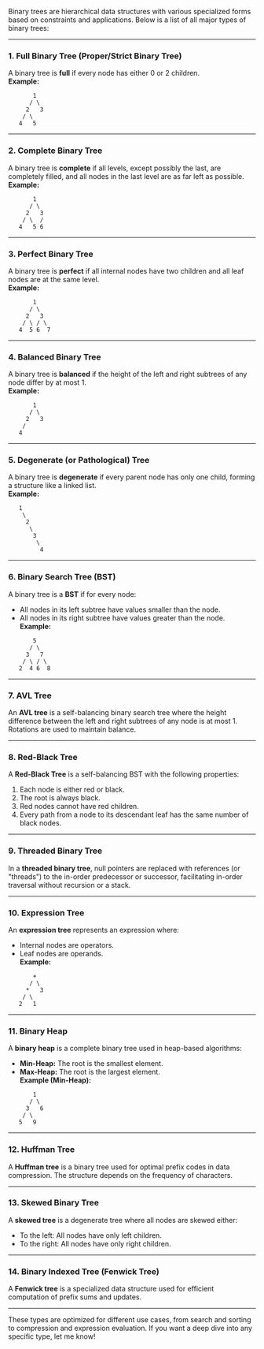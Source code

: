 Binary trees are hierarchical data structures with various specialized forms based on constraints and applications. Below is a list of all major types of binary trees:

---

### **1. Full Binary Tree (Proper/Strict Binary Tree)**  
A binary tree is **full** if every node has either 0 or 2 children.  
**Example:**  
```
       1
      / \
     2   3
    / \  
   4   5
```

---

### **2. Complete Binary Tree**  
A binary tree is **complete** if all levels, except possibly the last, are completely filled, and all nodes in the last level are as far left as possible.  
**Example:**  
```
       1
      / \
     2   3
    / \  /
   4   5 6
```

---

### **3. Perfect Binary Tree**  
A binary tree is **perfect** if all internal nodes have two children and all leaf nodes are at the same level.  
**Example:**  
```
       1
      / \
     2   3
    / \ / \
   4  5 6  7
```

---

### **4. Balanced Binary Tree**  
A binary tree is **balanced** if the height of the left and right subtrees of any node differ by at most 1.  
**Example:**  
```
       1
      / \
     2   3
    / 
   4
```

---

### **5. Degenerate (or Pathological) Tree**  
A binary tree is **degenerate** if every parent node has only one child, forming a structure like a linked list.  
**Example:**  
```
   1
    \
     2
      \
       3
        \
         4
```

---

### **6. Binary Search Tree (BST)**  
A binary tree is a **BST** if for every node:
- All nodes in its left subtree have values smaller than the node.
- All nodes in its right subtree have values greater than the node.  
**Example:**  
```
       5
      / \
     3   7
    / \ / \
   2  4 6  8
```

---

### **7. AVL Tree**  
An **AVL tree** is a self-balancing binary search tree where the height difference between the left and right subtrees of any node is at most 1. Rotations are used to maintain balance.  

---

### **8. Red-Black Tree**  
A **Red-Black Tree** is a self-balancing BST with the following properties:
1. Each node is either red or black.
2. The root is always black.
3. Red nodes cannot have red children.
4. Every path from a node to its descendant leaf has the same number of black nodes.

---

### **9. Threaded Binary Tree**  
In a **threaded binary tree**, null pointers are replaced with references (or "threads") to the in-order predecessor or successor, facilitating in-order traversal without recursion or a stack.

---

### **10. Expression Tree**  
An **expression tree** represents an expression where:
- Internal nodes are operators.
- Leaf nodes are operands.  
**Example:**  
```
       +
      / \
     *   3
    / \
   2   1
```

---

### **11. Binary Heap**  
A **binary heap** is a complete binary tree used in heap-based algorithms:
- **Min-Heap:** The root is the smallest element.
- **Max-Heap:** The root is the largest element.  
**Example (Min-Heap):**  
```
       1
      / \
     3   6
    / \
   5   9
```

---

### **12. Huffman Tree**  
A **Huffman tree** is a binary tree used for optimal prefix codes in data compression. The structure depends on the frequency of characters.  

---

### **13. Skewed Binary Tree**  
A **skewed tree** is a degenerate tree where all nodes are skewed either:
- To the left: All nodes have only left children.
- To the right: All nodes have only right children.

---

### **14. Binary Indexed Tree (Fenwick Tree)**  
A **Fenwick tree** is a specialized data structure used for efficient computation of prefix sums and updates.

---

These types are optimized for different use cases, from search and sorting to compression and expression evaluation. If you want a deep dive into any specific type, let me know!
